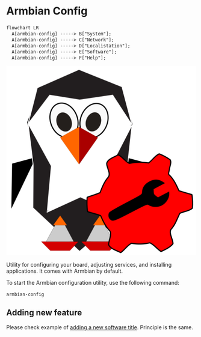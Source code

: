 # Armbian Config

``` mermaid
flowchart LR
  A[armbian-config] -----> B["System"];
  A[armbian-config] -----> C["Network"];
  A[armbian-config] -----> D["Localistation"];
  A[armbian-config] -----> E["Software"];
  A[armbian-config] -----> F["Help"];
```

<img src="https://raw.githubusercontent.com/armbian/configng/main/share/icons/hicolor/scalable/configng-tux.svg">

Utility for configuring your board, adjusting services, and installing applications. It comes with Armbian by default.

To start the Armbian configuration utility, use the following command:
~~~
armbian-config
~~~

## Adding new feature

Please check example of [adding a new software title](/User-Guide_Armbian-Software/#adding-example). Principle is the same.
